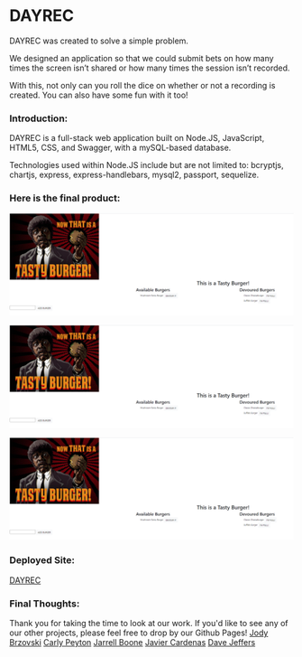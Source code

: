# DAYREC
DAYREC was created to solve a simple problem. 

We designed an application so that we could submit bets on how many times the screen isn’t shared or how many times the session isn’t recorded.

With this, not only can you roll the dice on whether or not a recording is created. You can also have some fun with it too!

### Introduction:
DAYREC is a full-stack web application built on Node.JS, JavaScript, HTML5, CSS, and Swagger, with a mySQL-based database.

Technologies used within Node.JS include but are not limited to:  bcryptjs, chartjs,  express, express-handlebars, mysql2, passport, sequelize.

### Here is the final product:
![DAYREC: Login](https://github.com/zdjeffers/BuildABurger/blob/main/public/assets/img/Screenshot%202021-03-10%20223807.png)

![DAYREC: About](https://github.com/zdjeffers/BuildABurger/blob/main/public/assets/img/Screenshot%202021-03-10%20223807.png)

![DAYREC: Members Page](https://github.com/zdjeffers/BuildABurger/blob/main/public/assets/img/Screenshot%202021-03-10%20223807.png)

### Deployed Site:
[DAYREC](/)

### Final Thoughts:
Thank you for taking the time to look at our work. If you'd like to see any of our other projects, please feel free to drop by our Github Pages!
[Jody Brzovski](https://github.com/JodyBrzo)
[Carly Peyton](https://github.com/carlypeyton)
[Jarrell Boone](https://github.com/JarellB4)
[Javier Cardenas](https://github.com/Glatorian13)
[Dave Jeffers](https://github.com/zdjeffers)